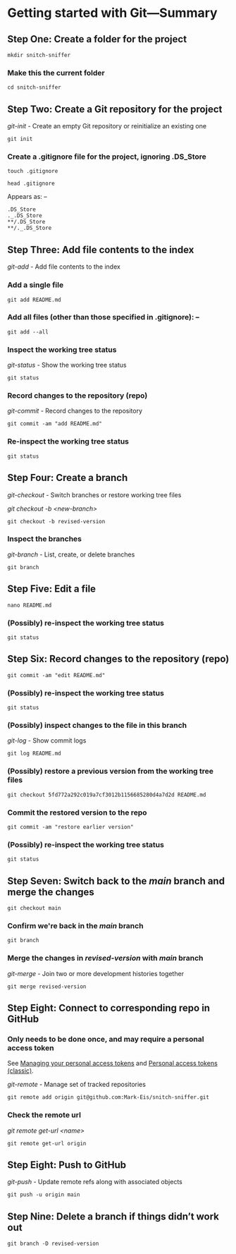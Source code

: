 # Getting started with Git—Summary
## Step One: Create a folder for the project
`mkdir snitch-sniffer`

### Make this the current folder
`cd snitch-sniffer`

## Step Two: Create a Git repository for the project
*git-init* - Create an empty Git repository or reinitialize an existing one

`git init`

### Create a .gitignore file for the project, ignoring .DS_Store
`touch .gitignore`

`head .gitignore`

Appears as: –
```
.DS_Store
._.DS_Store
**/.DS_Store
**/._.DS_Store
```
## Step Three: Add file contents to the index
*git-add* - Add file contents to the index

### Add a single file
`git add README.md`

### Add all files (other than those specified in .gitignore): –
`git add --all`

### Inspect the working tree status
*git-status* - Show the working tree status

`git status`

### Record changes to the repository (repo)
*git-commit* - Record changes to the repository

`git commit -am "add README.md"`

### Re-inspect the working tree status
`git status`  
    
## Step Four: Create a branch
*git-checkout* - Switch branches or restore working tree files

*git checkout -b \<new-branch>*

`git checkout -b revised-version`

### Inspect the branches
*git-branch* - List, create, or delete branches

`git branch`

## Step Five: Edit a file
`nano README.md`    

### (Possibly) re-inspect the working tree status
`git status`

## Step Six: Record changes to the repository (repo)   
`git commit -am "edit README.md"`

### (Possibly) re-inspect the working tree status
`git status`

### (Possibly) inspect changes to the file in this branch
*git-log* - Show commit logs

`git log README.md`

### (Possibly) restore a previous version from the working tree files
`git checkout 5fd772a292c019a7cf3012b1156685280d4a7d2d README.md`

### Commit the restored version to the repo
`git commit -am "restore earlier version"`

### (Possibly) re-inspect the working tree status
`git status`

## Step Seven: Switch back to the *main* branch and merge the changes
`git checkout main`

### Confirm we're back in the *main* branch
`git branch`

### Merge the changes in *revised-version* with *main* branch
*git-merge* - Join two or more development histories together

`git merge revised-version`
 
## Step Eight: Connect to corresponding repo in GitHub
### Only needs to be done once, and may require a personal access token

See [Managing your personal access 
tokens](https://docs.github.com/en/authentication/keeping-your-account-and-data-secure/managing-your-personal-access-tokens) and 
[Personal access tokens (classic)](https://github.com/settings/tokens). 

*git-remote* - Manage set of tracked repositories

`git remote add origin git@github.com:Mark-Eis/snitch-sniffer.git`

### Check the remote url
*git remote get-url \<name>*

`git remote get-url origin`

## Step Eight: Push to GitHub
*git-push* - Update remote refs along with associated objects

`git push -u origin main`

## Step Nine: Delete a branch if things didn’t work out
`git branch -D revised-version`

